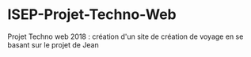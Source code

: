 # ISEP-Projet-Techno-Web
Projet Techno web 2018 : création d'un site de création de voyage en se basant sur le projet de Jean
